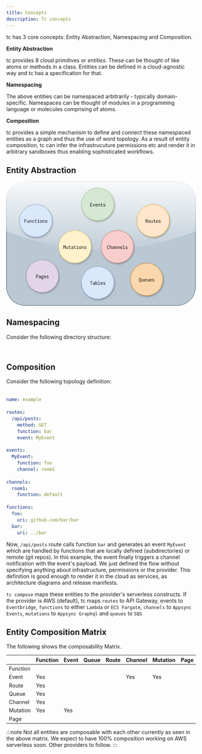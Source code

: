 ```yaml
---
title: Concepts
description: Tc concepts
---
```


tc has 3 core concepts: Entity Abstraction, Namespacing and Composition.

**Entity Abstraction**

tc provides 8 cloud primitives or _entities_. These can be thought of like atoms or methods in a class. Entities can be defined in a cloud-agnostic way and tc has a specification for that.


**Namespacing**

The above entities can be namespaced arbitrarily - typically domain-specific. Namespaces can be thought of modules in a programming language or molecules comprising of atoms.


**Composition**

tc provides a simple mechanism to define and connect these namespaced entities as a graph and thus the use of word topology. As a result of entity composition, tc can infer the infrastrucuture permissions etc and render it in arbitrary sandboxes thus enabling sophisticated workflows.

## Entity Abstraction


[![Entity image]][Entity source]

[Entity image]: ../../../assets/entities.png
[Entity source]: ../../../assets/entities.png

## Namespacing

Consider the following directory structure:

```


```


## Composition

Consider the following topology definition:

```yaml

name: example

routes:
  /api/posts:
    method: GET
    function: bar
    event: MyEvent

events:
  MyEvent:
    function: foo
    channel: room1

channels:
  room1:
    function: default

functions:
  foo:
    uri: github.com/bar/bar
  bar:
    uri: ../bar

```

Now, `/api/posts` route calls function `bar` and generates an event `MyEvent` which are handled by functions that are locally defined (subdirectories) or remote (git repos). In this example, the event finally triggers a channel notification with the event's payload. We just defined the flow without specifying anything about infrastructure, permissions or the provider. This definition is good enough to render it in the cloud as services, as architecture diagrams and release manifests.

`tc compose` maps these entities to the provider's serverless constructs. If the provider is AWS (default), tc maps `routes` to API Gateway, events to `Eventbridge`, `functions` to either `Lambda` or `ECS Fargate`, `channels` to `Appsync Events`, `mutations` to `Appsync Graphql` and `queues` to `SQS`


## Entity Composition Matrix

The following shows the composability Matrix.


|          | Function | Event | Queue | Route | Channel | Mutation | Page |
|----------|----------|-------|-------|-------|---------|----------|------|
| Function |          |       |       |       |         |          |      |
| Event    | Yes      |       |       |       | Yes     | Yes      |      |
| Route    | Yes      |       |       |       |         |          |      |
| Queue    | Yes      |       |       |       |         |          |      |
| Channel  | Yes      |       |       |       |         |          |      |
| Mutation | Yes      | Yes   |       |       |         |          |      |
| Page     |          |       |       |       |         |          |      |


:::note
Not all entities are composable with each other currently as seen in the above matrix. We expect to have 100% composition working on AWS serverless soon. Other providers to follow.
:::
